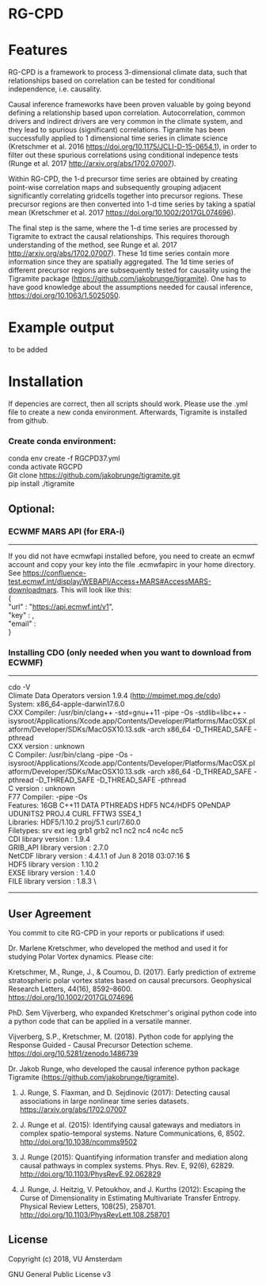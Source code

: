 
# RG-CPD
Features
=====

RG-CPD is a framework to process 3-dimensional climate data, such that relationships based on correlation can be tested for conditional independence, i.e. causality.

Causal inference frameworks have been proven valuable by going beyond defining a relationship based upon correlation. Autocorrelation, common drivers and indirect drivers are very common in the climate system, and they lead to spurious (significant) correlations. Tigramite has been successfully applied to 1 dimensional time series in climate science (Kretschmer et al. 2016 https://doi.org/10.1175/JCLI-D-15-0654.1), in order to filter out these spurious correlations using conditional indepence tests (Runge et al. 2017 http://arxiv.org/abs/1702.07007).

Within RG-CPD, the 1-d precursor time series are obtained by creating point-wise correlation maps and subsequently grouping adjacent significantly correlating gridcells together into precursor regions. These precursor regions are then converted into 1-d time series by taking a spatial mean (Kretschmer et al. 2017 https://doi.org/10.1002/2017GL074696).

The final step is the same, where the 1-d time series are processed by Tigramite to extract the causal relationships. This requires thorough understanding of the method, see Runge et al. 2017 http://arxiv.org/abs/1702.07007). These 1d time series contain more information since they are spatially aggregated. The 1d time series of different precursor regions are subsequently tested for causality using the Tigramite package (https://github.com/jakobrunge/tigramite). One has to have good knowledge about the assumptions needed for causal inference, https://doi.org/10.1063/1.5025050.

# Example output
to be added


Installation
===========
If depencies are correct, then all scripts should work. Please use the .yml file to create a new conda environment. Afterwards, Tigramite is installed from github.


### Create conda environment:
conda env create -f RGCPD37.yml \
conda activate RGCPD \
Git clone https://github.com/jakobrunge/tigramite.git \
pip install ./tigramite 



## Optional:
### ECWMF MARS API (for ERA-i)
----------------
If you did not have ecmwfapi installed before, you need to create an ecmwf account and copy your key into the file .ecmwfapirc in your home directory. See https://confluence-test.ecmwf.int/display/WEBAPI/Access+MARS#AccessMARS-downloadmars. This will look like this:
 \
{
\
    "url"   : "https://api.ecmwf.int/v1",
\
    "key"   : <your key>,\
    "email" : <your emailadress>\
}





### Installing CDO (only needed when you want to download from ECWMF)
----------------
cdo -V \
Climate Data Operators version 1.9.4 (http://mpimet.mpg.de/cdo) \
System: x86_64-apple-darwin17.6.0 \
CXX Compiler: /usr/bin/clang++ -std=gnu++11 -pipe -Os -stdlib=libc++ -isysroot/Applications/Xcode.app/Contents/Developer/Platforms/MacOSX.platform/Developer/SDKs/MacOSX10.13.sdk -arch x86_64  -D_THREAD_SAFE -pthread \
CXX version : unknown \
C Compiler: /usr/bin/clang -pipe -Os -isysroot/Applications/Xcode.app/Contents/Developer/Platforms/MacOSX.platform/Developer/SDKs/MacOSX10.13.sdk -arch x86_64  -D_THREAD_SAFE -pthread -D_THREAD_SAFE -D_THREAD_SAFE -pthread \
C version : unknown \
F77 Compiler:  -pipe -Os \
Features: 16GB C++11 DATA PTHREADS HDF5 NC4/HDF5 OPeNDAP UDUNITS2 PROJ.4 CURL FFTW3 SSE4_1 \
Libraries: HDF5/1.10.2 proj/5.1 curl/7.60.0 \
Filetypes: srv ext ieg grb1 grb2 nc1 nc2 nc4 nc4c nc5  \
     CDI library version : 1.9.4 \
GRIB_API library version : 2.7.0 \
  NetCDF library version : 4.4.1.1 of Jun  8 2018 03:07:16 $ \
    HDF5 library version : 1.10.2 \
    EXSE library version : 1.4.0 \
    FILE library version : 1.8.3 \



**************


User Agreement
----------------

You commit to cite RG-CPD in your reports or publications if used:

Dr. Marlene Kretschmer, who developed the method and used it for studying Polar Vortex dynamics. Please cite: 

Kretschmer, M., Runge, J., & Coumou, D. (2017). Early prediction of extreme stratospheric polar vortex states based on causal precursors. Geophysical Research Letters, 44(16), 8592–8600. https://doi.org/10.1002/2017GL074696

PhD. Sem Vijverberg, who expanded Kretschmer's original python code into a python code that can be applied in a versatile manner. 

Vijverberg, S.P., Kretschmer, M. (2018). Python code for applying the Response Guided - Causal Precursor Detection scheme. https://doi.org/10.5281/zenodo.1486739


Dr. Jakob Runge, who developed the causal inference python package Tigramite (https://github.com/jakobrunge/tigramite).

1. J. Runge, S. Flaxman, and D. Sejdinovic (2017): Detecting causal associations in large nonlinear time series datasets. https://arxiv.org/abs/1702.07007

2. J. Runge et al. (2015): Identifying causal gateways and mediators in complex spatio-temporal systems. Nature Communications, 6, 8502. http://doi.org/10.1038/ncomms9502

3. J. Runge (2015): Quantifying information transfer and mediation along causal pathways in complex systems. Phys. Rev. E, 92(6), 62829. http://doi.org/10.1103/PhysRevE.92.062829

4. J. Runge, J. Heitzig, V. Petoukhov, and J. Kurths (2012): Escaping the Curse of Dimensionality in Estimating Multivariate Transfer Entropy. Physical Review Letters, 108(25), 258701. http://doi.org/10.1103/PhysRevLett.108.258701


License
------------

Copyright (c) 2018, VU Amsterdam

GNU General Public License v3
